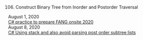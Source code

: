 106. Construct Binary Tree from Inorder and Postorder Traversal<br>

August 1, 2020<br>
[C# practice to prepare FANG onsite 2020](https://leetcode.com/problems/construct-binary-tree-from-inorder-and-postorder-traversal/discuss/767687/C-practice-to-prepare-FANG-onsite-2020)<br>
August 8, 2020<br>
[C# Using stack and also avoid parsing post order subtree lists](https://leetcode.com/problems/construct-binary-tree-from-inorder-and-postorder-traversal/discuss/780732/C-Using-stack-and-also-avoid-parsing-post-order-subtree-lists)<br>
